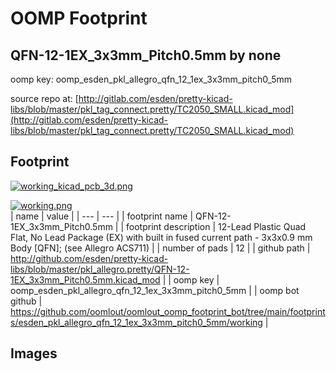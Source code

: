 # OOMP Footprint  
## QFN-12-1EX_3x3mm_Pitch0.5mm  by none  
  
oomp key: oomp_esden_pkl_allegro_qfn_12_1ex_3x3mm_pitch0_5mm  
  
source repo at: [http://gitlab.com/esden/pretty-kicad-libs/blob/master/pkl_tag_connect.pretty/TC2050_SMALL.kicad_mod](http://gitlab.com/esden/pretty-kicad-libs/blob/master/pkl_tag_connect.pretty/TC2050_SMALL.kicad_mod)  
## Footprint  
  
[![working_kicad_pcb_3d.png](working_kicad_pcb_3d_600.png)](working_kicad_pcb_3d.png)  
  
[![working.png](working_600.png)](working.png)  
| name | value | 
| --- | --- | 
| footprint name | QFN-12-1EX_3x3mm_Pitch0.5mm | 
| footprint description | 12-Lead Plastic Quad Flat, No Lead Package (EX) with built in fused current path - 3x3x0.9 mm Body [QFN]; (see Allegro ACS711) | 
| number of pads | 12 | 
| github path | http://github.com/esden/pretty-kicad-libs/blob/master/pkl_allegro.pretty/QFN-12-1EX_3x3mm_Pitch0.5mm.kicad_mod | 
| oomp key | oomp_esden_pkl_allegro_qfn_12_1ex_3x3mm_pitch0_5mm | 
| oomp bot github | https://github.com/oomlout/oomlout_oomp_footprint_bot/tree/main/footprints/esden_pkl_allegro_qfn_12_1ex_3x3mm_pitch0_5mm/working | 
## Images  
